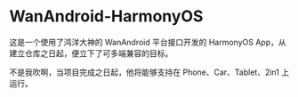 # WanAndroid-HarmonyOS

这是一个使用了鸿洋大神的 WanAndroid 平台接口开发的 HarmonyOS App，从建立仓库之日起，便立下了可多端兼容的目标。

不是我吹啊，当项目完成之日起，他将能够支持在 Phone、Car、Tablet、2in1 上运行。